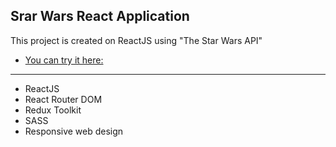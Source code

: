 ## Srar Wars React Application
This project is created on ReactJS using "The Star Wars API"


- [You can try it here:](https://yevhenmedovnyk.github.io/React_Star_Wars/)

---

- ReactJS
- React Router DOM
- Redux Toolkit
- SASS
- Responsive web design


